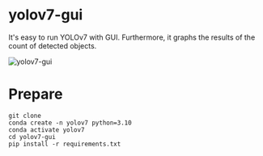 # yolov7-gui
It's easy to run YOLOv7 with GUI. Furthermore, it graphs the results of the count of detected objects.

![yolov7-gui](https://github.com/tmori2918/yolov7-gui/assets/56751392/438090e4-5a2c-4a33-a65e-0be977fcdee4)

# Prepare
```
git clone 
conda create -n yolov7 python=3.10
conda activate yolov7
cd yolov7-gui
pip install -r requirements.txt
```
